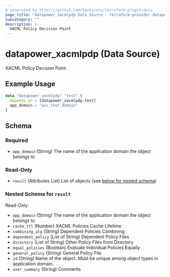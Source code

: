 ```yaml
---
# generated by https://github.com/hashicorp/terraform-plugin-docs
page_title: "datapower_xacmlpdp Data Source - terraform-provider-datapower"
subcategory: ""
description: |-
  XACML Policy Decision Point
---
```


# datapower_xacmlpdp (Data Source)

XACML Policy Decision Point

## Example Usage

```terraform
data "datapower_xacmlpdp" "test" {
  depends_on = [datapower_xacmlpdp.test]
  app_domain = "acc_test_domain"
}
```

<!-- schema generated by tfplugindocs -->
## Schema

### Required

- `app_domain` (String) The name of the application domain the object belongs to

### Read-Only

- `result` (Attributes List) List of objects (see [below for nested schema](#nestedatt--result))

<a id="nestedatt--result"></a>
### Nested Schema for `result`

Read-Only:

- `app_domain` (String) The name of the application domain the object belongs to
- `cache_ttl` (Number) XACML Policies Cache Lifetime
- `combining_alg` (String) Dependent Policies Combining
- `dependent_policy` (List of String) Dependent Policy Files
- `directory` (List of String) Other Policy Files from Directory
- `equal_policies` (Boolean) Evaluate Individual Policies Equally
- `general_policy` (String) General Policy File
- `id` (String) Name of the object. Must be unique among object types in application domain.
- `user_summary` (String) Comments
